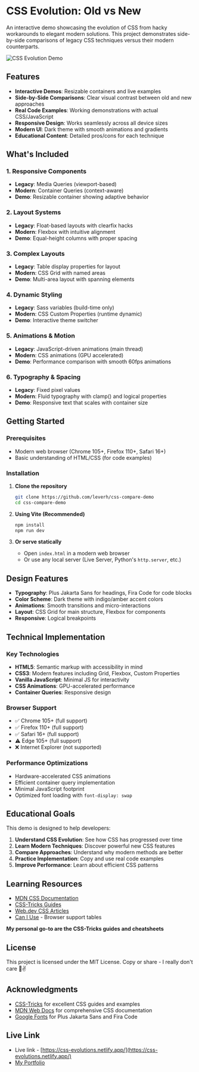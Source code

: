 # CSS Evolution: Old vs New

An interactive demo showcasing the evolution of CSS from hacky workarounds to elegant modern solutions. This project demonstrates side-by-side comparisons of legacy CSS techniques versus their modern counterparts.

![CSS Evolution Demo](https://img.shields.io/badge/CSS-Evolution-6366f1?style=for-the-badge&logo=css3)

##  Features

- **Interactive Demos**: Resizable containers and live examples
- **Side-by-Side Comparisons**: Clear visual contrast between old and new approaches
- **Real Code Examples**: Working demonstrations with actual CSS/JavaScript
- **Responsive Design**: Works seamlessly across all device sizes
- **Modern UI**: Dark theme with smooth animations and gradients
- **Educational Content**: Detailed pros/cons for each technique

##  What's Included

### 1. **Responsive Components**
- **Legacy**: Media Queries (viewport-based)
- **Modern**: Container Queries (context-aware)
- **Demo**: Resizable container showing adaptive behavior

### 2. **Layout Systems**
- **Legacy**: Float-based layouts with clearfix hacks
- **Modern**: Flexbox with intuitive alignment
- **Demo**: Equal-height columns with proper spacing

### 3. **Complex Layouts**
- **Legacy**: Table display properties for layout
- **Modern**: CSS Grid with named areas
- **Demo**: Multi-area layout with spanning elements

### 4. **Dynamic Styling**
- **Legacy**: Sass variables (build-time only)
- **Modern**: CSS Custom Properties (runtime dynamic)
- **Demo**: Interactive theme switcher

### 5. **Animations & Motion**
- **Legacy**: JavaScript-driven animations (main thread)
- **Modern**: CSS animations (GPU accelerated)
- **Demo**: Performance comparison with smooth 60fps animations

### 6. **Typography & Spacing**
- **Legacy**: Fixed pixel values
- **Modern**: Fluid typography with clamp() and logical properties
- **Demo**: Responsive text that scales with container size

## Getting Started

### Prerequisites
- Modern web browser (Chrome 105+, Firefox 110+, Safari 16+)
- Basic understanding of HTML/CSS (for code examples)

### Installation

1. **Clone the repository**
   ```bash
   git clone https://github.com/leverh/css-compare-demo
   cd css-compare-demo
   ```

2. **Using Vite (Recommended)**
   ```bash
   npm install
   npm run dev
   ```

3. **Or serve statically**
   - Open `index.html` in a modern web browser
   - Or use any local server (Live Server, Python's `http.server`, etc.)


## Design Features

- **Typography**: Plus Jakarta Sans for headings, Fira Code for code blocks
- **Color Scheme**: Dark theme with indigo/amber accent colors
- **Animations**: Smooth transitions and micro-interactions
- **Layout**: CSS Grid for main structure, Flexbox for components
- **Responsive**: Logical breakpoints

## Technical Implementation

### Key Technologies
- **HTML5**: Semantic markup with accessibility in mind
- **CSS3**: Modern features including Grid, Flexbox, Custom Properties
- **Vanilla JavaScript**: Minimal JS for interactivity
- **CSS Animations**: GPU-accelerated performance
- **Container Queries**: Responsive design

### Browser Support
- ✅ Chrome 105+ (full support)
- ✅ Firefox 110+ (full support)
- ✅ Safari 16+ (full support)
- ⚠️ Edge 105+ (full support)
- ❌ Internet Explorer (not supported)

### Performance Optimizations
- Hardware-accelerated CSS animations
- Efficient container query implementation
- Minimal JavaScript footprint
- Optimized font loading with `font-display: swap`

## Educational Goals

This demo is designed to help developers:

1. **Understand CSS Evolution**: See how CSS has progressed over time
2. **Learn Modern Techniques**: Discover powerful new CSS features
3. **Compare Approaches**: Understand why modern methods are better
4. **Practice Implementation**: Copy and use real code examples
5. **Improve Performance**: Learn about efficient CSS patterns

## Learning Resources

- [MDN CSS Documentation](https://developer.mozilla.org/en-US/docs/Web/CSS)
- [CSS-Tricks Guides](https://css-tricks.com/guides/)
- [Web.dev CSS Articles](https://web.dev/learn/css/)
- [Can I Use](https://caniuse.com/) - Browser support tables

**My personal go-to are the CSS-Tricks guides and cheatsheets** 

## License

This project is licensed under the MIT License. Copy or share - I really don't care 🖖✌️

## Acknowledgments

- [CSS-Tricks](https://css-tricks.com/) for excellent CSS guides and examples
- [MDN Web Docs](https://developer.mozilla.org/) for comprehensive CSS documentation
- [Google Fonts](https://fonts.google.com/) for Plus Jakarta Sans and Fira Code

## Live Link
- Live link - [https://css-evolutions.netlify.app/](https://css-evolutions.netlify.app/) 
- [My Portfolio](https://pixelsummit.dev/)